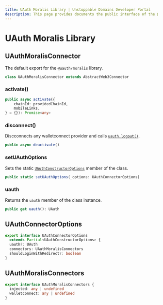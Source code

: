```yaml
---
title: UAuth Moralis Library | Unstoppable Domains Developer Portal
description: This page provides documents the public interface of the @uauth/moralis middleware library.
---
```


# UAuth Moralis Library

## UAuthMoralisConnector

The default export for the `@uauth/moralis` library.

```typescript
class UAuthMoralisConnector extends AbstractWeb3Connector
```

### activate()

```typescript
public async activate({
    chainId: providedChainId,
    mobileLinks,
} = {}): Promise<any>
```

### disconnect()

Discconnects any walletconnect provider and calls [`uauth.logout()`](/login-with-unstoppable/libraries/uauth-js.md#logout).

```typescript
public async deactivate()
```

### setUAuthOptions

Sets the static [`UAuthConstructorOptions`](#uauthconnectoroptions) member of the class.

```typescript
public static setUAuthOptions(_options: UAuthConnectorOptions)
```

### uauth

Returns the `uauth` member of the class instance.

```typescript
public get uauth(): UAuth
```

## UAuthConnectorOptions

```typescript
export interface UAuthConnectorOptions
  extends Partial<UAuthConstructorOptions> {
  uauth?: UAuth
  connectors: UAuthMoralisConnectors
  shouldLoginWithRedirect?: boolean
}
```

## UAuthMoralisConnectors

```typescript
export interface UAuthMoralisConnectors {
  injected: any | undefined
  walletconnect: any | undefined
}
```